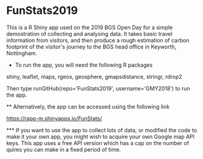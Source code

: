 # FunStats2019 #

This is a R Shiny app used on the 2019 BGS Open Day for a simple demostration of collecting and analysing data. 
It takes basic travel information from visitors, and then produce a rough estimation of carbon footprint of the visitor's journey to the BGS head office in Keyworth, Nottingham.

* To run the app, you will need the following R packages

shiny, leaflet, maps, rgeos, geosphere, gmapsdistance, stringr, rdrop2

Then type runGitHub(repo='FunStats2019', username='GMY2018') to run the app.

** Alternatively, the app can be accessed using the following link

https://rapp-m.shinyapps.io/FunStats/

*** If you want to use the app to collect lots of data, or modified the code to make it your own app, you might wish to acquire your own Google map API keys. This app uses a free API version which has a cap on the number of quires you can make in a fixed period of time.

